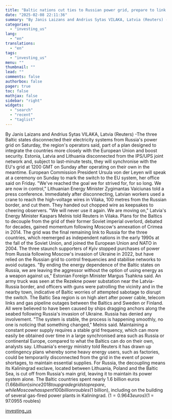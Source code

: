 ```yaml
---
title: "Baltic nations cut ties to Russian power grid, prepare to link with EU"
date: "2025-02-08 22:11:36"
summary: "By Janis Laizans and Andrius Sytas VILAKA, Latvia (Reuters) -The three Baltic states disconnected their electricity systems from Russia's power grid on Saturday, the region's operators said, part of a plan designed to integrate the countries more closely with the European Union and boost security. Estonia, Latvia and Lithuania disconnected..."
categories:
  - "investing_us"
lang:
  - "en"
translations:
  - "en"
tags:
  - "investing_us"
menu: ""
thumbnail: ""
lead: ""
comments: false
authorbox: false
pager: true
toc: false
mathjax: false
sidebar: "right"
widgets:
  - "search"
  - "recent"
  - "taglist"
---
```


By Janis Laizans and Andrius Sytas VILAKA, Latvia (Reuters) -The three Baltic states disconnected their electricity systems from Russia's power grid on Saturday, the region's operators said, part of a plan designed to integrate the countries more closely with the European Union and boost security. Estonia, Latvia and Lithuania disconnected from the IPS/UPS joint network and, subject to last-minute tests, they will synchronise with the EU's grid at 1200 GMT on Sunday after operating on their own in the meantime. European Commission President Ursula von der Leyen will speak at a ceremony on Sunday to mark the switch to the EU system, her office said on Friday. "We've reached the goal we for strived for, for so long. We are now in control," Lithuanian Energy Minister Zygimantas Vaiciunas told a press conference. Immediately after disconnecting, Latvian workers used a crane to reach the high-voltage wires in Vilaka, 100 metres from the Russian border, and cut them. They handed out chopped wire as keepsakes to cheering observers. "We will never use it again. We are moving on," Latvia's Energy Minister Kaspars Melnis told Reuters in Vilaka. Plans for the Baltics to decouple from the grid of their former Soviet imperial overlord, debated for decades, gained momentum following Moscow's annexation of Crimea in 2014. The grid was the final remaining link to Russia for the three countries, which reemerged as independent nations in the early 1990s at the fall of the Soviet Union, and joined the European Union and NATO in 2004. The three staunch supporters of Kyiv stopped purchases of power from Russia following Moscow's invasion of Ukraine in 2022, but have relied on the Russian grid to control frequencies and stabilise networks to avoid outages. "By ending the energy dependence of the Baltic states on Russia, we are leaving the aggressor without the option of using energy as a weapon against us," Estonian Foreign Minister Margus Tsahkna said. An army truck was seen at the Rezekne power substation near the Latvia-Russia border, and officers with guns were patrolling the vicinity and in the nearby town, indicative of Baltic worries of attempted sabotage to disrupt the switch. The Baltic Sea region is on high alert after power cable, telecom links and gas pipeline outages between the Baltics and Sweden or Finland. All were believed to have been caused by ships dragging anchors along the seabed following Russia's invasion of Ukraine. Russia has denied any involvement. "The system is stable, the process is happening smoothly, no one is noticing that something changed," Melnis said. Maintaining a constant power supply requires a stable grid frequency, which can more easily be obtained over time in a large synchronised area such as Russia or continental Europe, compared to what the Baltics can do on their own, analysts say. Lithuania's energy ministry told Reuters it has drawn up contingency plans whereby some heavy energy users, such as factories, could be temporarily disconnected from the grid in the event of power shortages, to maintain essential supplies. For Russia, the decoupling means its Kaliningrad exclave, located between Lithuania, Poland and the Baltic Sea, is cut off from Russia's main grid, leaving it to maintain its power system alone. The Baltic countries spent nearly 1.6 billion euros ($1.66 billion) since 2018 to upgrade grids to prepare, while Moscow has spent 100 billion roubles ($1 billion), including on the building of several gas-fired power plants in Kaliningrad. ($1 = 0.9643 euros) ($1 = 97.0955 roubles)

[investing_us](https://www.investing.com/news/commodities-news/baltic-nations-cut-ties-to-russian-power-grid-prepare-to-link-with-eu-3857762)

